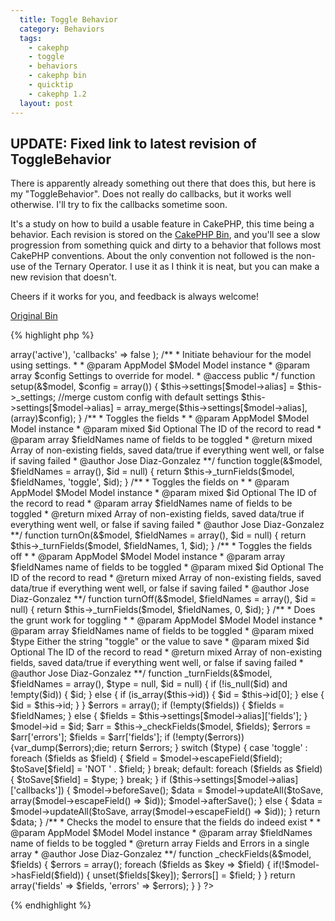 ```yaml
---
  title: Toggle Behavior
  category: Behaviors
  tags:
    - cakephp
    - toggle
    - behaviors
    - cakephp bin
    - quicktip
    - cakephp 1.2
  layout: post
---
```


## UPDATE: Fixed link to latest revision of ToggleBehavior
There is apparently already something out there that does this, but here is my "ToggleBehavior". Does not really do callbacks, but it works well otherwise. I'll try to fix the callbacks sometime soon.

It's a study on how to build a usable feature in CakePHP, this time being a behavior. Each revision is stored on the [CakePHP Bin](http://bin.cakephp.org), and you'll see a slow progression from something quick and dirty to a behavior that follows most CakePHP conventions. About the only convention not followed is the non-use of the Ternary Operator. I use it as I think it is neat, but you can make a new revision that doesn't.

Cheers if it works for you, and feedback is always welcome!

[Original Bin](http://bin.cakephp.org/saved/49042)

{% highlight php %}
<?php
/**
 * Toggle Model Behavior
 * 
 * Allows you to toggle default fields or a specific field/fields
 * Can also toggle a field on or off explicitly
 *
 * @package app.models.behaviors
 * @author Jose Diaz-Gonzalez
 * @version 1.4.7
 **/
class ToggleBehavior extends ModelBehavior {
/**
 * Default settings for a model that has this behavior attached.
 *
 * @var array
 * @access protected
 */
	protected $_settings = array(
		'fields' => array('active'),
		'callbacks' => false
	);
/**
 * Initiate behaviour for the model using settings.
 *
 * @param AppModel $Model Model instance
 * @param array $config Settings to override for model.
 * @access public
 */
	function setup(&$model, $config = array()) {
		$this->settings[$model->alias] = $this->_settings;

		//merge custom config with default settings
		$this->settings[$model->alias] = array_merge($this->settings[$model->alias], (array)$config);
	}

/**
 * Toggles the fields
 *
 * @param AppModel $Model Model instance
 * @param mixed $id Optional The ID of the record to read
 * @param array $fieldNames name of fields to be toggled
 * @return mixed Array of non-existing fields, saved data/true if everything went well, or false if saving failed
 * @author Jose Diaz-Gonzalez
 **/
	function toggle(&$model, $fieldNames = array(), $id = null) {
		return $this->_turnFields($model, $fieldNames, 'toggle', $id);
	}

/**
 * Toggles the fields on
 * 
 * @param AppModel $Model Model instance
 * @param mixed $id Optional The ID of the record to read
 * @param array $fieldNames name of fields to be toggled
 * @return mixed Array of non-existing fields, saved data/true if everything went well, or false if saving failed
 * @author Jose Diaz-Gonzalez
 **/
	function turnOn(&$model, $fieldNames = array(), $id = null) {
		return $this->_turnFields($model, $fieldNames, 1, $id);
	}

/**
 * Toggles the fields off
 *
 * @param AppModel $Model Model instance
 * @param array $fieldNames name of fields to be toggled
 * @param mixed $id Optional The ID of the record to read
 * @return mixed Array of non-existing fields, saved data/true if everything went well, or false if saving failed
 * @author Jose Diaz-Gonzalez
 **/
	function turnOff(&$model, $fieldNames = array(), $id = null) {
		return $this->_turnFields($model, $fieldNames, 0, $id);
	}

/**
 * Does the grunt work for toggling
 *
 * @param AppModel $Model Model instance
 * @param array $fieldNames name of fields to be toggled
 * @param mixed $type Either the string "toggle" or the value to save
 * @param mixed $id Optional The ID of the record to read
 * @return mixed Array of non-existing fields, saved data/true if everything went well, or false if saving failed
 * @author Jose Diaz-Gonzalez
 **/
	function _turnFields(&$model, $fieldNames = array(), $type = null, $id = null) {
		if (!is_null($id) and !empty($id)) {
			$id;
		} else {
			if (is_array($this->id)) {
				$id = $this->id[0];
			} else {
				$id = $this->id;
			}
		}

		$errors = array();
		if (!empty($fields)) {
			$fields = $fieldNames;
		} else {
			$fields = $this->settings[$model->alias]['fields'];
		}
		$model->id = $id;

		$arr = $this->_checkFields($model, $fields);
		$errors = $arr['errors'];
		$fields = $arr['fields'];
		if (!empty($errors)) {var_dump($errors);die;
			return $errors;
		}

		switch ($type) {
			case 'toggle' :
				foreach ($fields as $field) {
					$field = $model->escapeField($field);
					$toSave[$field] = 'NOT ' . $field;
				}
				break;
			default: 
				foreach ($fields as $field) {
					$toSave[$field] = $type;
				}
				break;
		}
		
		if ($this->settings[$model->alias]['callbacks']) {
			$model->beforeSave();
			$data = $model->updateAll($toSave, array($model->escapeField() => $id));
			$model->afterSave();
			
		} else {
			$data = $model->updateAll($toSave, array($model->escapeField() => $id));
		}
		return $data;
	}

/**
 * Checks the model to ensure that the fields do indeed exist
 *
 * @param AppModel $Model Model instance
 * @param array $fieldNames name of fields to be toggled
 * @return array Fields and Errors in a single array
 * @author Jose Diaz-Gonzalez
 **/
	function _checkFields(&$model, $fields) {
		$errors = array();

		foreach ($fields as $key => $field) {
			if(!$model->hasField($field)) {
				unset($fields[$key]);
				$errors[] = $field;
			}
		}

		return array('fields' => $fields, 'errors' => $errors);
	}
}
?>
{% endhighlight %}